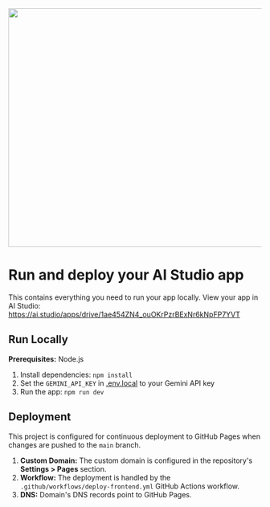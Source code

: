 <div align="center">
<img width="1200" height="475" alt="GHBanner" src="https://github.com/user-attachments/assets/0aa67016-6eaf-458a-adb2-6e31a0763ed6" />
</div>

# Run and deploy your AI Studio app

This contains everything you need to run your app locally.
View your app in AI Studio: https://ai.studio/apps/drive/1ae454ZN4_ouOKrPzrBExNr6kNpFP7YVT

## Run Locally

**Prerequisites:** Node.js

1. Install dependencies:
   `npm install`
2. Set the `GEMINI_API_KEY` in [.env.local](.env.local) to your Gemini API key
3. Run the app:
   `npm run dev`

## Deployment

This project is configured for continuous deployment to GitHub Pages when changes are pushed to the `main` branch.

1.  **Custom Domain:** The custom domain is configured in the repository's **Settings > Pages** section.
2.  **Workflow:** The deployment is handled by the `.github/workflows/deploy-frontend.yml` GitHub Actions workflow.
3.  **DNS:** Domain's DNS records point to GitHub Pages.
